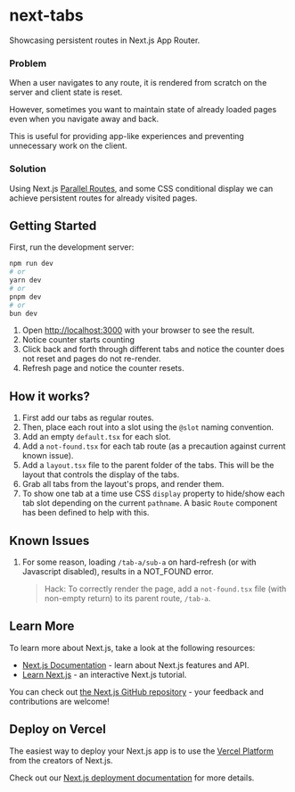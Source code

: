 # next-tabs

Showcasing persistent routes in Next.js App Router.

### Problem

When a user navigates to any route, it is rendered from scratch on the server and client state is reset.

However, sometimes you want to maintain state of already loaded pages even when you navigate away and back.

This is useful for providing app-like experiences and preventing unnecessary work on the client.

### Solution

Using Next.js [Parallel Routes](https://nextjs.org/docs/app/building-your-application/routing/parallel-routes), and some CSS conditional display we can achieve persistent routes for already visited pages.

## Getting Started

First, run the development server:

```bash
npm run dev
# or
yarn dev
# or
pnpm dev
# or
bun dev
```

1. Open [http://localhost:3000](http://localhost:3000) with your browser to see the result.
2. Notice counter starts counting
3. Click back and forth through different tabs and notice the counter does not reset and pages do not re-render.
4. Refresh page and notice the counter resets.

## How it works?

1. First add our tabs as regular routes.
2. Then, place each rout into a slot using the `@slot` naming convention.
3. Add an empty `default.tsx` for each slot.
4. Add a `not-found.tsx` for each tab route (as a precaution against current known issue).
5. Add a `layout.tsx` file to the parent folder of the tabs. This will be the layout that controls the display of the tabs.
6. Grab all tabs from the layout's props, and render them.
7. To show one tab at a time use CSS `display` property to hide/show each tab slot depending on the current `pathname`. A basic `Route` component has been defined to help with this.

## Known Issues

1. For some reason, loading `/tab-a/sub-a` on hard-refresh (or with Javascript disabled), results in a NOT_FOUND error.

   > Hack: To correctly render the page, add a `not-found.tsx` file (with non-empty return) to its parent route, `/tab-a`.

## Learn More

To learn more about Next.js, take a look at the following resources:

- [Next.js Documentation](https://nextjs.org/docs) - learn about Next.js features and API.
- [Learn Next.js](https://nextjs.org/learn) - an interactive Next.js tutorial.

You can check out [the Next.js GitHub repository](https://github.com/vercel/next.js) - your feedback and contributions are welcome!

## Deploy on Vercel

The easiest way to deploy your Next.js app is to use the [Vercel Platform](https://vercel.com/new?utm_medium=default-template&filter=next.js&utm_source=create-next-app&utm_campaign=create-next-app-readme) from the creators of Next.js.

Check out our [Next.js deployment documentation](https://nextjs.org/docs/app/building-your-application/deploying) for more details.
